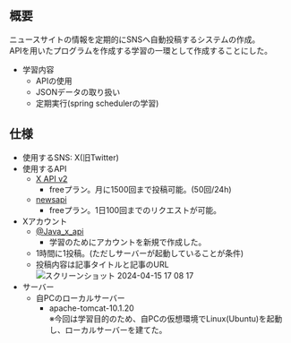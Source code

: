 ## 概要
ニュースサイトの情報を定期的にSNSへ自動投稿するシステムの作成。  
APIを用いたプログラムを作成する学習の一環として作成することにした。
 - 学習内容
   - APIの使用
   - JSONデータの取り扱い
   - 定期実行(spring schedulerの学習)

## 仕様
 - 使用するSNS: X(旧Twitter)
 - 使用するAPI
   - [X API v2](https://developer.twitter.com/en/support/x-api/v2)
     - freeプラン。月に1500回まで投稿可能。(50回/24h)
   - [newsapi](https://newsapi.org/)
     - freeプラン。1日100回までのリクエストが可能。
 - Xアカウント
   - [@Java_x_api](https://twitter.com/Java_x_api)
     - 学習のためにアカウントを新規で作成した。
   - 1時間に1投稿。(ただしサーバーが起動していることが条件)
   - 投稿内容は記事タイトルと記事のURL  
![スクリーンショット 2024-04-15 17 08 17](https://github.com/KeizoSasakiRP/x_post_news/assets/157101140/0204a505-9946-42d7-ab87-ad8cd6773e6c)
 - サーバー
   - 自PCのローカルサーバー
     - apache-tomcat-10.1.20  
※今回は学習目的のため、自PCの仮想環境でLinux(Ubuntu)を起動し、ローカルサーバーを建てた。




